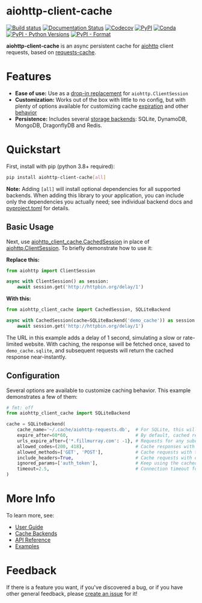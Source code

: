# aiohttp-client-cache

[![Build status](https://github.com/requests-cache/aiohttp-client-cache/actions/workflows/build.yml/badge.svg?branch=main)](https://github.com/requests-cache/aiohttp-client-cache/actions)
[![Documentation Status](https://img.shields.io/readthedocs/aiohttp-client-cache/latest?label=docs)](https://aiohttp-client-cache.readthedocs.io/en/stable/)
[![Codecov](https://codecov.io/gh/requests-cache/aiohttp-client-cache/branch/main/graph/badge.svg?token=I6PNLYTILM)](https://codecov.io/gh/requests-cache/aiohttp-client-cache)
[![PyPI](https://img.shields.io/pypi/v/aiohttp-client-cache?color=blue)](https://pypi.org/project/aiohttp-client-cache)
[![Conda](https://img.shields.io/conda/vn/conda-forge/aiohttp-client-cache?color=blue)](https://anaconda.org/conda-forge/aiohttp-client-cache)
[![PyPI - Python Versions](https://img.shields.io/pypi/pyversions/aiohttp-client-cache)](https://pypi.org/project/aiohttp-client-cache)
[![PyPI - Format](https://img.shields.io/pypi/format/aiohttp-client-cache?color=blue)](https://pypi.org/project/aiohttp-client-cache)

**aiohttp-client-cache** is an async persistent cache for [aiohttp](https://docs.aiohttp.org)
client requests, based on [requests-cache](https://github.com/reclosedev/requests-cache).

# Features
* **Ease of use:** Use as a [drop-in replacement](https://aiohttp-client-cache.readthedocs.io/en/stable/user_guide.html)
  for `aiohttp.ClientSession`
* **Customization:** Works out of the box with little to no config, but with plenty of options
  available for customizing cache
  [expiration](https://aiohttp-client-cache.readthedocs.io/en/stable/user_guide.html#cache-expiration)
  and other [behavior](https://aiohttp-client-cache.readthedocs.io/en/stable/user_guide.html#cache-options)
* **Persistence:** Includes several [storage backends](https://aiohttp-client-cache.readthedocs.io/en/stable/backends.html):
  SQLite, DynamoDB, MongoDB, DragonflyDB and Redis.

# Quickstart
First, install with pip (python 3.8+ required):
```bash
pip install aiohttp-client-cache[all]
```

**Note:**
Adding `[all]` will install optional dependencies for all supported backends. When adding this
library to your application, you can include only the dependencies you actually need; see individual
backend docs and [pyproject.toml](https://github.com/requests-cache/aiohttp-client-cache/blob/main/pyproject.toml)
for details.

## Basic Usage
Next, use [aiohttp_client_cache.CachedSession](https://aiohttp-client-cache.readthedocs.io/en/stable/modules/aiohttp_client_cache.session.html#aiohttp_client_cache.session.CachedSession)
in place of [aiohttp.ClientSession](https://docs.aiohttp.org/en/stable/client_reference.html#aiohttp.ClientSession).
To briefly demonstrate how to use it:

**Replace this:**
```python
from aiohttp import ClientSession

async with ClientSession() as session:
    await session.get('http://httpbin.org/delay/1')
```

**With this:**
```python
from aiohttp_client_cache import CachedSession, SQLiteBackend

async with CachedSession(cache=SQLiteBackend('demo_cache')) as session:
    await session.get('http://httpbin.org/delay/1')
```

The URL in this example adds a delay of 1 second, simulating a slow or rate-limited website.
With caching, the response will be fetched once, saved to `demo_cache.sqlite`, and subsequent
requests will return the cached response near-instantly.

## Configuration
Several options are available to customize caching behavior. This example demonstrates a few of them:

```python
# fmt: off
from aiohttp_client_cache import SQLiteBackend

cache = SQLiteBackend(
    cache_name='~/.cache/aiohttp-requests.db',  # For SQLite, this will be used as the filename
    expire_after=60*60,                         # By default, cached responses expire in an hour
    urls_expire_after={'*.fillmurray.com': -1}, # Requests for any subdomain on this site will never expire
    allowed_codes=(200, 418),                   # Cache responses with these status codes
    allowed_methods=['GET', 'POST'],            # Cache requests with these HTTP methods
    include_headers=True,                       # Cache requests with different headers separately
    ignored_params=['auth_token'],              # Keep using the cached response even if this param changes
    timeout=2.5,                                # Connection timeout for SQLite backend
)
```

# More Info
To learn more, see:
* [User Guide](https://aiohttp-client-cache.readthedocs.io/en/stable/user_guide.html)
* [Cache Backends](https://aiohttp-client-cache.readthedocs.io/en/stable/backends.html)
* [API Reference](https://aiohttp-client-cache.readthedocs.io/en/stable/reference.html)
* [Examples](https://aiohttp-client-cache.readthedocs.io/en/stable/examples.html)

# Feedback
If there is a feature you want, if you've discovered a bug, or if you have other general feedback, please
[create an issue](https://github.com/requests-cache/aiohttp-client-cache/issues/new/choose) for it!
